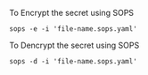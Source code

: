 To Encrypt the secret using SOPS
```
sops -e -i 'file-name.sops.yaml'
```

To Dencrypt the secret using SOPS
```
sops -d -i 'file-name.sops.yaml'
```